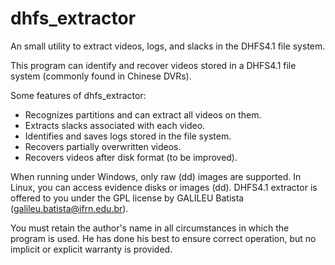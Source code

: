 # dhfs_extractor
An small utility to extract videos, logs, and slacks in the DHFS4.1 file system.

This program can identify and recover videos stored in a DHFS4.1 file system (commonly found in Chinese DVRs).

Some features of dhfs_extractor:

* Recognizes partitions and can extract all videos on them.
* Extracts slacks associated with each video.
* Identifies and saves logs stored in the file system.
* Recovers partially overwritten videos.
* Recovers videos after disk format (to be improved).

When running under Windows, only raw (dd) images are supported. In Linux, you can access evidence disks or images (dd).
DHFS4.1 extractor is offered to you under the GPL license by GALILEU Batista (galileu.batista@ifrn.edu.br).

You must retain the author's name in all circumstances in which the program is used. He has done his best to ensure correct operation, but no implicit or explicit warranty is provided.
